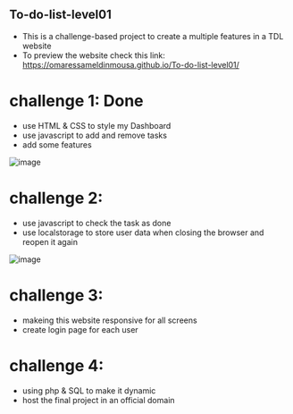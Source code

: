 ﻿## To-do-list-level01
- This is a challenge-based project to create a multiple features in a TDL website
- To preview the website check this link: https://omaressameldinmousa.github.io/To-do-list-level01/

# challenge 1: Done
- use HTML & CSS to style my Dashboard
- use javascript to add and remove tasks
- add some features

![image](https://github.com/OmarEssameldinMousa/To-do-list-level01/assets/124374760/71c0ef2e-a15b-4808-bf9c-037bd8ddd173)


# challenge 2: 
- use javascript to check the task as done
- use localstorage to store user data when closing the browser and reopen it again

![image](https://github.com/OmarEssameldinMousa/To-do-list-level01/assets/124374760/408b9e91-d678-4bdb-87be-4681e827026d)



# challenge 3: 
- makeing this website responsive for all screens
- create login page for each user 


# challenge 4: 
- using php & SQL to make it dynamic
- host the final project in an official domain

